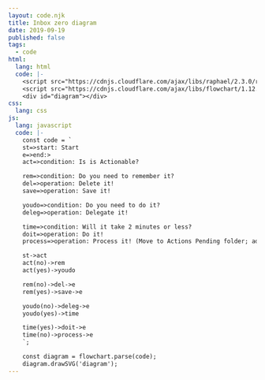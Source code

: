 ```yaml
---
layout: code.njk
title: Inbox zero diagram
date: 2019-09-19
published: false
tags:
  - code
html:
  lang: html
  code: |-
    <script src="https://cdnjs.cloudflare.com/ajax/libs/raphael/2.3.0/raphael.min.js"></script>
    <script src="https://cdnjs.cloudflare.com/ajax/libs/flowchart/1.12.2/flowchart.min.js"></script>
    <div id="diagram"></div>
css:
  lang: css
js:
  lang: javascript
  code: |-
    const code = `
    st=>start: Start
    e=>end:>
    act=>condition: Is is Actionable?

    rem=>condition: Do you need to remember it?
    del=>operation: Delete it!
    save=>operation: Save it!

    youdo=>condition: Do you need to do it?
    deleg=>operation: Delegate it!

    time=>condition: Will it take 2 minutes or less?
    doit=>operation: Do it!
    process=>operation: Process it! (Move to Actions Pending folder; add tags to categorize it, by time range, context, people)

    st->act
    act(no)->rem
    act(yes)->youdo

    rem(no)->del->e
    rem(yes)->save->e

    youdo(no)->deleg->e
    youdo(yes)->time

    time(yes)->doit->e
    time(no)->process->e
    `;

    const diagram = flowchart.parse(code);
    diagram.drawSVG('diagram');
---
```

